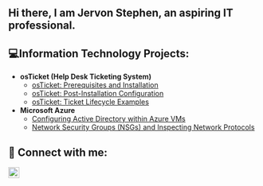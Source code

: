<h2> Hi there, I am Jervon Stephen, an aspiring IT professional.</h2>

<h2> 💻Information Technology Projects:</h2>

- <b>osTicket (Help Desk Ticketing System)</b>
  - [osTicket: Prerequisites and Installation](https://github.com/jervon24/osticket-prereqs)
  - [osTicket: Post-Installation Configuration](https://github.com/jervon24/post-install-config)
  - [osTicket: Ticket Lifecycle Examples](https://github.com/jervon24/ticket-lifecycle)
- <b>Microsoft Azure</b>
  - [Configuring Active Directory within Azure VMs](https://github.com/jervon24/configure-ad)
  - [Network Security Groups (NSGs) and Inspecting Network Protocols](https://github.com/jervon24/azure-network-protocols)

<h2> 🤳 Connect with me:</h2>


[<img align="left" alt="Josh | LinkedIn" width="22px" src="https://cdn.jsdelivr.net/npm/simple-icons@v3/icons/linkedin.svg" />][linkedin]


[linkedin]: https://www.linkedin.com/in/jervonstephen/
